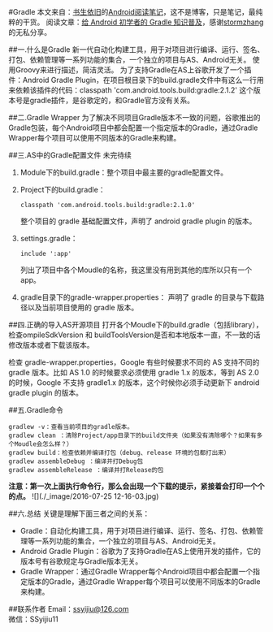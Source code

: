 #Gradle
本文来自：[书生依旧](https://github.com/ssyijiu)的[Android阅读笔记](https://github.com/ssyijiu/Android-ReadingNotes)，这不是博客，只是笔记，最纯粹的干货。 
阅读文章：[给 Android 初学者的 Gradle 知识普及](http://stormzhang.com/android/2016/07/02/gradle-for-android-beginners/)，感谢[stormzhang](http://stormzhang.com/)的无私分享。

##一.什么是Gradle
新一代自动化构建工具，用于对项目进行编译、运行、签名、打包、依赖管理等一系列功能的集合，一个独立的项目与AS、Android无关。 
使用Groovy来进行描述，简洁灵活。 
为了支持Gradle在AS上谷歌开发了一个插件：Android Gradle Plugin，在项目根目录下的build.gradle文件中有这么一行用来依赖该插件的代码：classpath 'com.android.tools.build:gradle:2.1.2' 这个版本号是gradle插件，是谷歌定的，和Gradle官方没有关系。 

##二.Gradle Wrapper
为了解决不同项目Gradle版本不一致的问题，谷歌推出的Gradle包装，每个Android项目中都会配置一个指定版本的Gradle，通过Gradle Wrapper每个项目可以使用不同版本的Gradle来构建。

##三.AS中的Gradle配置文件
未完待续 
1. Module下的build.gradle：整个项目中最主要的gradle配置文件。 
2. Project下的build.gradle： 
    ```
    classpath 'com.android.tools.build:gradle:2.1.0'
    ```
    整个项目的 gradle 基础配置文件，声明了 android gradle plugin 的版本。

3. settings.gradle： 
    ```
    include ':app'
    ```
    列出了项目中各个Moudle的名称，我这里没有用到其他的库所以只有一个app。

4. gradle目录下的gradle-wrapper.properties：
     声明了 gradle 的目录与下载路径以及当前项目使用的 gradle 版本。

##四.正确的导入AS开源项目
打开各个Moudle下的build.gradle（包括library），检查ompileSdkVersion 和 buildToolsVersion是否和本地版本一直，不一致的话修改版本或者下载该版本。 

检查 gradle-wrapper.properties，Google 有些时候要求不同的 AS 支持不同的 gradle 版本。比如 AS 1.0 的时候要求必须使用 gradle 1.x 的版本，等到 AS 2.0 的时候，Google 不支持 gradle1.x 的版本，这个时候你必须手动更新下 android gradle plugin 的版本。

##五.Gradle命令
```
gradlew -v：查看当前项目的gradle版本。 
gradlew clean ：清除Project/app目录下的build文件夹（如果没有清除哪个？如果有多个Moudle会怎么样？） 
gradlew build：检查依赖并编译打包（debug、release 环境的包都打出来） 
gradlew assembleDebug ：编译并打Debug包 
gradlew assembleRelease ：编译并打Release的包 
```
**注意：第一次上面执行命令行，那么会出现一个下载的提示，紧接着会打印一个个的点。** 
    ![](./_image/2016-07-25 12-16-03.jpg) 

##六.总结
关键是理解下面三者之间的关系：
- Gradle：自动化构建工具，用于对项目进行编译、运行、签名、打包、依赖管理等一系列功能的集合，一个独立的项目与AS、Android无关。
- Android Gradle Plugin：谷歌为了支持Gradle在AS上使用开发的插件，它的版本号有谷歌规定与Gradle版本无关。
- Gradle Wrapper：通过Gradle Wrapper每个Android项目中都会配置一个指定版本的Gradle，通过Gradle Wrapper每个项目可以使用不同版本的Gradle来构建。

##联系作者
Email：ssyijiu@126.com   
微信：SSyijiu11


